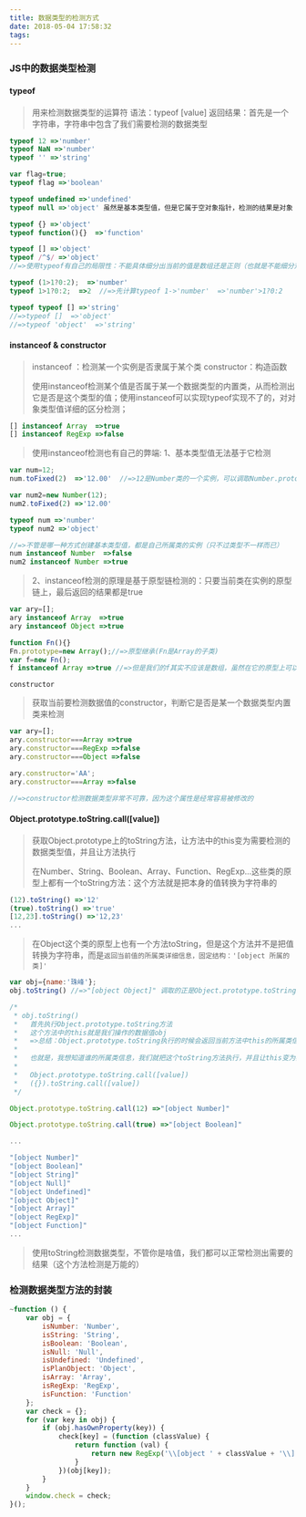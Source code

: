 ```yaml
---
title: 数据类型的检测方式
date: 2018-05-04 17:58:32
tags:
---
```

### JS中的数据类型检测
#### typeof
> 用来检测数据类型的运算符
> 语法：typeof  [value]
> 返回结果：首先是一个字符串，字符串中包含了我们需要检测的数据类型
```javascript
typeof 12 =>'number'
typeof NaN =>'number'
typeof '' =>'string'

var flag=true;
typeof flag =>'boolean'

typeof undefined =>'undefined'
typeof null =>'object' 虽然是基本类型值，但是它属于空对象指针，检测的结果是对象（局限性）

typeof {} =>'object'
typeof function(){}  =>'function'

typeof [] =>'object'
typeof /^$/ =>'object'
//=>使用typeof有自己的局限性：不能具体细分出当前的值是数组还是正则（也就是不能细分对象类型的值）

typeof (1>1?0:2);  =>'number'
typeof 1>1?0:2;  =>2  //=>先计算typeof 1->'number'  =>'number'>1?0:2

typeof typeof [] =>'string'
//=>typeof []  =>'object'
//=>typeof 'object'  =>'string'
```

#### instanceof & constructor
> instanceof ：检测某一个实例是否隶属于某个类
> constructor：构造函数
>
> 使用instanceof检测某个值是否属于某一个数据类型的内置类，从而检测出它是否是这个类型的值；使用instanceof可以实现typeof实现不了的，对对象类型值详细的区分检测；
```javascript
[] instanceof Array  =>true
[] instanceof RegExp =>false
```

> 使用instanceof检测也有自己的弊端:
> 1、基本类型值无法基于它检测
```javascript
var num=12;
num.toFixed(2)  =>'12.00'  //=>12是Number类的一个实例，可以调取Number.prototype上的方法，但是它是基本类型值

var num2=new Number(12);
num2.toFixed(2) =>'12.00'

typeof num =>'number'
typeof num2 =>'object'

//=>不管是哪一种方式创建基本类型值，都是自己所属类的实例（只不过类型不一样而已）
num instanceof Number  =>false
num2 instanceof Number =>true
```
> 2、instanceof检测的原理是基于原型链检测的：只要当前类在实例的原型链上，最后返回的结果都是true
```javascript
var ary=[];
ary instanceof Array  =>true
ary instanceof Object =>true

function Fn(){}
Fn.prototype=new Array();//=>原型继承(Fn是Array的子类)
var f=new Fn();
f instanceof Array =>true //=>但是我们的f其实不应该是数组，虽然在它的原型上可以找到数组，但是它不具备数组的基础结构，这也是instanceof的弊端
```

`constructor`
> 获取当前要检测数据值的constructor，判断它是否是某一个数据类型内置类来检测
```javascript
var ary=[];
ary.constructor===Array =>true
ary.constructor===RegExp =>false
ary.constructor===Object =>false

ary.constructor='AA';
ary.constructor===Array =>false

//=>constructor检测数据类型非常不可靠，因为这个属性是经常容易被修改的
```

#### Object.prototype.toString.call([value])
> 获取Object.prototype上的toString方法，让方法中的this变为需要检测的数据类型值，并且让方法执行
>
> 在Number、String、Boolean、Array、Function、RegExp...这些类的原型上都有一个toString方法：这个方法就是把本身的值转换为字符串的
```javascript
(12).toString() =>'12'
(true).toString() =>'true'
[12,23].toString() =>'12,23'
...
```
> 在Object这个类的原型上也有一个方法toString，但是这个方法并不是把值转换为字符串，而是`返回当前值的所属类详细信息，固定结构：'[object 所属的类]'`
```javascript
var obj={name:'珠峰'};
obj.toString() //=>"[object Object]" 调取的正是Object.prototype.toString

/*
 * obj.toString()
 *   首先执行Object.prototype.toString方法
 *   这个方法中的this就是我们操作的数据值obj
 *   =>总结：Object.prototype.toString执行的时候会返回当前方法中this的所属类信息
 *
 *   也就是，我想知道谁的所属类信息，我们就把这个toString方法执行，并且让this变为我们检测的这个数据值，那么方法返回的结果就是当前检测这个值的所属类信息
 *
 *   Object.prototype.toString.call([value])
 *   ({}).toString.call([value])
 */
```
```javascript
Object.prototype.toString.call(12) =>"[object Number]"

Object.prototype.toString.call(true) =>"[object Boolean]"

...

"[object Number]"
"[object Boolean]"
"[object String]"
"[object Null]"
"[object Undefined]"
"[object Object]"
"[object Array]"
"[object RegExp]"
"[object Function]"
...
```
> 使用toString检测数据类型，不管你是啥值，我们都可以正常检测出需要的结果（这个方法检测是万能的）

### 检测数据类型方法的封装
```javascript
~function () {
    var obj = {
        isNumber: 'Number',
        isString: 'String',
        isBoolean: 'Boolean',
        isNull: 'Null',
        isUndefined: 'Undefined',
        isPlanObject: 'Object',
        isArray: 'Array',
        isRegExp: 'RegExp',
        isFunction: 'Function'
    };
    var check = {};
    for (var key in obj) {
        if (obj.hasOwnProperty(key)) {
            check[key] = (function (classValue) {
                return function (val) {
                    return new RegExp('\\[object ' + classValue + '\\]').test(Object.prototype.toString.call(val));
                }
            })(obj[key]);
        }
    }
    window.check = check;
}();
```
